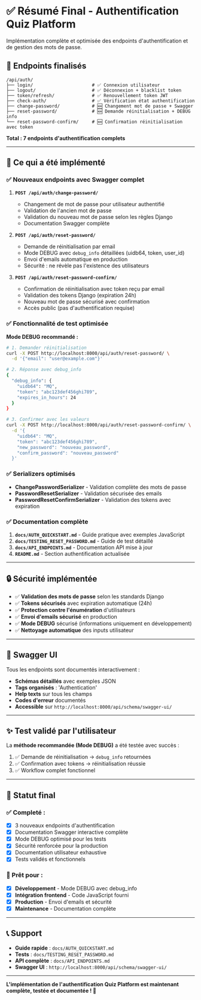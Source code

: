 # ✅ Résumé Final - Authentification Quiz Platform

Implémentation complète et optimisée des endpoints d'authentification et de gestion des mots de passe.

## 🎯 **Endpoints finalisés**

```
/api/auth/
├── login/                      # ✅ Connexion utilisateur
├── logout/                     # ✅ Déconnexion + blacklist token
├── token/refresh/              # ✅ Renouvellement token JWT
├── check-auth/                 # ✅ Vérification état authentification
├── change-password/            # 🆕 Changement mot de passe + Swagger
├── reset-password/             # 🆕 Demande réinitialisation + DEBUG info
└── reset-password-confirm/     # 🆕 Confirmation réinitialisation avec token
```

**Total : 7 endpoints d'authentification complets**

---

## 🚀 **Ce qui a été implémenté**

### ✅ **Nouveaux endpoints avec Swagger complet**
1. **`POST /api/auth/change-password/`**
   - Changement de mot de passe pour utilisateur authentifié
   - Validation de l'ancien mot de passe
   - Validation du nouveau mot de passe selon les règles Django
   - Documentation Swagger complète

2. **`POST /api/auth/reset-password/`**
   - Demande de réinitialisation par email
   - Mode DEBUG avec `debug_info` détaillées (uidb64, token, user_id)
   - Envoi d'emails automatique en production
   - Sécurité : ne révèle pas l'existence des utilisateurs

3. **`POST /api/auth/reset-password-confirm/`**
   - Confirmation de réinitialisation avec token reçu par email
   - Validation des tokens Django (expiration 24h)
   - Nouveau mot de passe sécurisé avec confirmation
   - Accès public (pas d'authentification requise)

### ✅ **Fonctionnalité de test optimisée**
**Mode DEBUG recommandé :**
```bash
# 1. Demander réinitialisation
curl -X POST http://localhost:8000/api/auth/reset-password/ \
  -d '{"email": "user@example.com"}'

# 2. Réponse avec debug_info
{
  "debug_info": {
    "uidb64": "MQ",
    "token": "abc123def456ghi789",
    "expires_in_hours": 24
  }
}

# 3. Confirmer avec les valeurs
curl -X POST http://localhost:8000/api/auth/reset-password-confirm/ \
  -d '{
    "uidb64": "MQ",
    "token": "abc123def456ghi789",
    "new_password": "nouveau_password",
    "confirm_password": "nouveau_password"
  }'
```

### ✅ **Serializers optimisés**
- **ChangePasswordSerializer** - Validation complète des mots de passe
- **PasswordResetSerializer** - Validation sécurisée des emails
- **PasswordResetConfirmSerializer** - Validation des tokens avec expiration

### ✅ **Documentation complète**
1. **`docs/AUTH_QUICKSTART.md`** - Guide pratique avec exemples JavaScript
2. **`docs/TESTING_RESET_PASSWORD.md`** - Guide de test détaillé
3. **`docs/API_ENDPOINTS.md`** - Documentation API mise à jour
4. **`README.md`** - Section authentification actualisée

---

## 🔒 **Sécurité implémentée**

- ✅ **Validation des mots de passe** selon les standards Django
- ✅ **Tokens sécurisés** avec expiration automatique (24h)
- ✅ **Protection contre l'énumération** d'utilisateurs
- ✅ **Envoi d'emails sécurisé** en production
- ✅ **Mode DEBUG** sécurisé (informations uniquement en développement)
- ✅ **Nettoyage automatique** des inputs utilisateur

---

## 📱 **Swagger UI**

Tous les endpoints sont documentés interactivement :
- **Schémas détaillés** avec exemples JSON
- **Tags organisés** : 'Authentication'
- **Help texts** sur tous les champs
- **Codes d'erreur** documentés
- **Accessible** sur `http://localhost:8000/api/schema/swagger-ui/`

---

## ✨ **Test validé par l'utilisateur**

La **méthode recommandée (Mode DEBUG)** a été testée avec succès :
1. ✅ Demande de réinitialisation → `debug_info` retournées
2. ✅ Confirmation avec tokens → réinitialisation réussie
3. ✅ Workflow complet fonctionnel

---

## 🎉 **Statut final**

### **✅ Completé :**
- [x] 3 nouveaux endpoints d'authentification
- [x] Documentation Swagger interactive complète
- [x] Mode DEBUG optimisé pour les tests
- [x] Sécurité renforcée pour la production
- [x] Documentation utilisateur exhaustive
- [x] Tests validés et fonctionnels

### **🚀 Prêt pour :**
- [x] **Développement** - Mode DEBUG avec debug_info
- [x] **Intégration frontend** - Code JavaScript fourni
- [x] **Production** - Envoi d'emails et sécurité
- [x] **Maintenance** - Documentation complète

---

## 📞 **Support**

- **Guide rapide** : `docs/AUTH_QUICKSTART.md`
- **Tests** : `docs/TESTING_RESET_PASSWORD.md`
- **API complète** : `docs/API_ENDPOINTS.md`
- **Swagger UI** : `http://localhost:8000/api/schema/swagger-ui/`

---

**L'implémentation de l'authentification Quiz Platform est maintenant complète, testée et documentée ! 🎯**